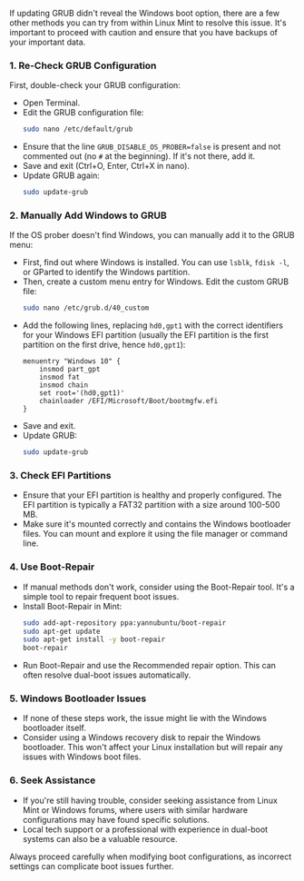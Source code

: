 If updating GRUB didn't reveal the Windows boot option, there are a few other methods you can try from within Linux Mint to resolve this issue. It's important to proceed with caution and ensure that you have backups of your important data.

### 1. Re-Check GRUB Configuration

First, double-check your GRUB configuration:

- Open Terminal.
- Edit the GRUB configuration file:
  ```bash
  sudo nano /etc/default/grub
  ```
- Ensure that the line `GRUB_DISABLE_OS_PROBER=false` is present and not commented out (no `#` at the beginning). If it's not there, add it.
- Save and exit (Ctrl+O, Enter, Ctrl+X in nano).
- Update GRUB again:
  ```bash
  sudo update-grub
  ```

### 2. Manually Add Windows to GRUB

If the OS prober doesn't find Windows, you can manually add it to the GRUB menu:

- First, find out where Windows is installed. You can use `lsblk`, `fdisk -l`, or GParted to identify the Windows partition.
- Then, create a custom menu entry for Windows. Edit the custom GRUB file:
  ```bash
  sudo nano /etc/grub.d/40_custom
  ```
- Add the following lines, replacing `hd0,gpt1` with the correct identifiers for your Windows EFI partition (usually the EFI partition is the first partition on the first drive, hence `hd0,gpt1`):
  ```
  menuentry "Windows 10" {
      insmod part_gpt
      insmod fat
      insmod chain
      set root='(hd0,gpt1)'
      chainloader /EFI/Microsoft/Boot/bootmgfw.efi
  }
  ```
- Save and exit.
- Update GRUB:
  ```bash
  sudo update-grub
  ```

### 3. Check EFI Partitions

- Ensure that your EFI partition is healthy and properly configured. The EFI partition is typically a FAT32 partition with a size around 100-500 MB.
- Make sure it's mounted correctly and contains the Windows bootloader files. You can mount and explore it using the file manager or command line.

### 4. Use Boot-Repair

- If manual methods don't work, consider using the Boot-Repair tool. It's a simple tool to repair frequent boot issues.
- Install Boot-Repair in Mint:
  ```bash
  sudo add-apt-repository ppa:yannubuntu/boot-repair
  sudo apt-get update
  sudo apt-get install -y boot-repair
  boot-repair
  ```
- Run Boot-Repair and use the Recommended repair option. This can often resolve dual-boot issues automatically.

### 5. Windows Bootloader Issues

- If none of these steps work, the issue might lie with the Windows bootloader itself.
- Consider using a Windows recovery disk to repair the Windows bootloader. This won't affect your Linux installation but will repair any issues with Windows boot files.

### 6. Seek Assistance

- If you're still having trouble, consider seeking assistance from Linux Mint or Windows forums, where users with similar hardware configurations may have found specific solutions.
- Local tech support or a professional with experience in dual-boot systems can also be a valuable resource.

Always proceed carefully when modifying boot configurations, as incorrect settings can complicate boot issues further.